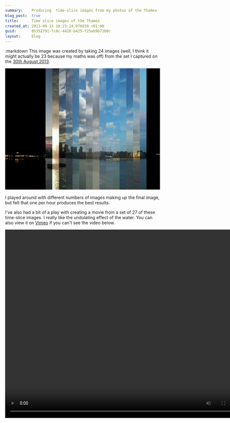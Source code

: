```yaml
---
summary:    Producing  time-slice images from my photos of the Thames
blog_post:  true
title:      Time slice images of the Thames
created_at: 2013-09-15 18:23:24.076839 +01:00
guid:       05352791-fc8c-4428-b425-f25ab9b72b0c
layout:     blog
---
```

:markdown
  This image was created by taking 24 images (well, I think it might actually be 23 because my maths was off) from the set I captured on the [30th August 2013](http://thames-time-lapse.chrisroos.co.uk/days/2013-08-30).

  ![Time slice image of the Thames](/images/2013-08-30-thames-time-slice.jpg)

  I played around with different numbers of images making up the final image, but felt that one per hour produces the best results.

  I've also had a bit of a play with creating a movie from a set of 27 of these time-slice images. I really like the undulating effect of the water. You can also view it on [Vimeo](https://vimeo.com/74574559) if you can't see the video below.

  <video width="782" height="612" controls>
    <source src="/videos/thames-time-slice.mp4" type="video/mp4">
    Your browser does not support the video tag.
  </video>
